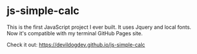 # js-simple-calc

This is the first JavaScript project I ever built. It uses Jquery and local fonts. Now it's compatible with my terminal GitHub Pages site.

Check it out: https://devildogdev.github.io/js-simple-calc
